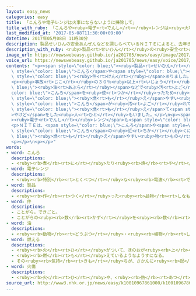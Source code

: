 ```yaml
---
layout: easy_news
categories: easy
title: 「こんろや電子レンジは火事にならないように掃除して」
title_with_ruby: 「こんろや<ruby>電子<rt>でんし</rt></ruby>レンジは<ruby>火事<rt>かじ</rt></ruby>にならないように<ruby>掃除<rt>そうじ</rt></ruby>して」
last_modified_at: '2017-05-08T11:30:00+09:00'
datetime: 2017年05月08日 11時30分
description: 製品せいひんの安全あんぜんなどを調しらべているＮＩＴＥによると、去年きょねん３月がつまでの５年ねんに、家いえのこんろや電子でんしレンジなどの事故じこが９８９件けんありました。
description_with_ruby: <ruby>製品<rt>せいひん</rt></ruby>の<ruby>安全<rt>あんぜん</rt></ruby>などを<ruby>調<rt>しら</rt></ruby>べているＮＩＴＥによると、<ruby>去年<rt>きょねん</rt></ruby>３<ruby>月<rt>がつ</rt></ruby>までの５<ruby>年<rt>ねん</rt></ruby>に、<ruby>家<rt>いえ</rt></ruby>のこんろや<ruby>電子<rt>でんし</rt></ruby>レンジなどの<ruby>事故<rt>じこ</rt></ruby>が９８９<ruby>件<rt>けん</rt></ruby>ありました。
image_url: https://newswebeasy.github.io/ja201705/news/easy/image/2017/05/08/k10010967861000.jpg
voice_url: https://newswebeasy.github.io/ja201705/news/easy/voice/2017/05/08/k10010967861000.mp3
contents: "<p><span style=\"color: blue;\"><ruby>製品<rt>せいひん</rt></ruby></span>の<ruby>安全<rt>あんぜん</rt></ruby>などを<ruby>調<rt>しら</rt></ruby>べているＮＩＴＥによると、<ruby>去年<rt>きょねん</rt></ruby>３<ruby>月<rt>がつ</rt></ruby>までの５<ruby>年<rt>ねん</rt></ruby>に、<ruby>家<rt>いえ</rt></ruby>の<span\
  \ style=\"color: blue;\">こんろ</span>や<span style=\"color: blue;\"><ruby>電子<rt>でんし</rt></ruby>レンジ</span>などの<ruby>事故<rt>じこ</rt></ruby>が９８９<span\
  \ style=\"color: blue;\"><ruby>件<rt>けん</rt></ruby></span>ありました。２３<ruby>人<rt>にん</rt></ruby>が<ruby>火事<rt>かじ</rt></ruby>で<ruby>亡<rt>な</rt></ruby>くなりました。</p>\n\
  <p><ruby>事故<rt>じこ</rt></ruby>の３０％<ruby>以上<rt>いじょう</rt></ruby>は、<span style=\"color:\
  \ blue;\"><ruby>油<rt>あぶら</rt></ruby></span>などで<ruby>汚<rt>よご</rt></ruby>れた<span style=\"\
  color: blue;\">こんろ</span>を<ruby>使<rt>つか</rt></ruby>ったため<ruby>火<rt>ひ</rt></ruby>が<ruby>出<rt>で</rt></ruby>たり、<ruby>近<rt>ちか</rt></ruby>くにあった<span\
  \ style=\"color: blue;\"><ruby>燃<rt>も</rt></ruby>え</span>やすい<ruby>物<rt>もの</rt></ruby>に<ruby>火<rt>ひ</rt></ruby>が<ruby>移<rt>うつ</rt></ruby>ったりしました。<span\
  \ style=\"color: blue;\">こんろ</span>が<ruby>汚<rt>よご</rt></ruby>れて<ruby>火<rt>ひ</rt></ruby>がつきにくいため、<ruby>何<rt>なん</rt></ruby><ruby>度<rt>ど</rt></ruby>もつけようとして、<ruby>出<rt>で</rt></ruby>ていたガスが<span\
  \ style=\"color: blue;\"><ruby>燃<rt>も</rt></ruby>え</span>て<span style=\"color: blue;\"\
  >やけど</span>をした<ruby>人<rt>ひと</rt></ruby>もいました。</p>\n<p><span style=\"color: blue;\"\
  ><ruby>電子<rt>でんし</rt></ruby>レンジ</span>も<span style=\"color: blue;\"><ruby>油<rt>あぶら</rt></ruby></span>で<ruby>汚<rt>よご</rt></ruby>れたままにしておくと、<ruby>火<rt>ひ</rt></ruby>が<ruby>出<rt>で</rt></ruby>る<ruby>危険<rt>きけん</rt></ruby>があります。</p>\n\
  <p>ＮＩＴＥは、<span style=\"color: blue;\">こんろ</span>や<span style=\"color: blue;\"><ruby>電子<rt>でんし</rt></ruby>レンジ</span>などは<ruby>使<rt>つか</rt></ruby>ったあとに<ruby>掃除<rt>そうじ</rt></ruby>してほしいと<ruby>言<rt>い</rt></ruby>っています。そして、<span\
  \ style=\"color: blue;\">こんろ</span>の<ruby>近<rt>ちか</rt></ruby>くには<span style=\"color:\
  \ blue;\"><ruby>燃<rt>も</rt></ruby>え</span>やすい<ruby>物<rt>もの</rt></ruby>を<ruby>置<rt>お</rt></ruby>かないように<ruby>言<rt>い</rt></ruby>っています。</p>\n\
  <p></p>\n<p></p>"
words:
- word: こんろ
  descriptions:
  - <ruby><rb>煮</rb><rt>に</rt></ruby>たり<ruby><rb>焼</rb><rt>や</rt></ruby>いたりするための、<ruby><rb>持</rb><rt>も</rt></ruby>ち<ruby><rb>運</rb><rt>はこ</rt></ruby>びができる<ruby><rb>道具</rb><rt>どうぐ</rt></ruby>。
- word: 電子レンジ
  descriptions:
  - <ruby><rb>特別</rb><rt>とくべつ</rt></ruby>な<ruby><rb>電波</rb><rt>でんぱ</rt></ruby>によって<ruby><rb>食品</rb><rt>しょくひん</rt></ruby>に<ruby><rb>熱</rb><rt>ねつ</rt></ruby>を<ruby><rb>加</rb><rt>くわ</rt></ruby>え、<ruby><rb>短</rb><rt>みじか</rt></ruby>い<ruby><rb>時間</rb><rt>じかん</rt></ruby>で<ruby><rb>調理</rb><rt>ちょうり</rt></ruby>する<ruby><rb>器具</rb><rt>きぐ</rt></ruby>。
- word: 製品
  descriptions:
  - <ruby><rb>作</rb><rt>つく</rt></ruby>った<ruby><rb>品物</rb><rt>しなもの</rt></ruby>。
- word: 件
  descriptions:
  - ことがら。できごと。
  - ことがらの<ruby><rb>数</rb><rt>かず</rt></ruby>を<ruby><rb>数</rb><rt>かぞ</rt></ruby>えることば。
- word: 油
  descriptions:
  - <ruby><rb>動物</rb><rt>どうぶつ</rt></ruby>・<ruby><rb>植物</rb><rt>しょくぶつ</rt></ruby>・<ruby><rb>鉱物</rb><rt>こうぶつ</rt></ruby>からとった、<ruby><rb>水</rb><rt>みず</rt></ruby>と<ruby><rb>混</rb><rt>ま</rt></ruby>ざらない、<ruby><rb>燃</rb><rt>も</rt></ruby>えやすい<ruby><rb>液体</rb><rt>えきたい</rt></ruby>。
- word: 燃える
  descriptions:
  - <ruby><rb>火</rb><rt>ひ</rt></ruby>がついて、ほのおが<ruby><rb>上</rb><rt>あ</rt></ruby>がる。
  - <ruby><rb>燃</rb><rt>も</rt></ruby>えているようなようすになる。
  - その<ruby><rb>気持</rb><rt>きも</rt></ruby>ちが、さかんに<ruby><rb>起</rb><rt>お</rt></ruby>こる。
- word: 火傷
  descriptions:
  - <ruby><rb>火</rb><rt>ひ</rt></ruby>や、<ruby><rb>熱</rb><rt>あつ</rt></ruby>いお<ruby><rb>湯</rb><rt>ゆ</rt></ruby>などにふれて、<ruby><rb>皮膚</rb><rt>ひふ</rt></ruby>がただれること。
source_url: http://www3.nhk.or.jp/news/easy/k10010967861000/k10010967861000.html
...
```

